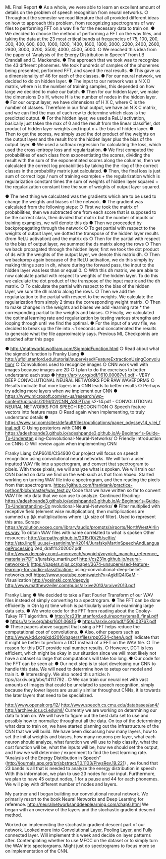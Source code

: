 ML Final Report
● As a whole, we were able to learn an excellent amount of details on the problem of
speech recognition from neural networks.
○ Throughout the semester we read literature that all provided different ideas on
how to approach this problem, from recognizing spectrograms of wav files to
performing FFT on a wav file for the necessary data to train on.
● We decided to choose the method of performing a FFT on the wav files, and taking the
data at the 23 most critical bands at frequencies of 75, 100, 200, 300, 400, 600, 800, 1000, 1200, 1400, 1600, 1800, 2000, 2200, 2400, 2600, 2800, 3000, 3200, 3500, 4000, 4500, 5000.
○ We reached this idea from the paper of “Analysis of the Energy Distribution in Speech” from I.B Crandall and D. Mackenzie.
● The approach that we took was to recognize the 43 different phonemes. We took hundreds of samples of the phonemes being presented, performed FFT, and saved the real results.
● This gave us a dimensionality of 46 for each of the classes.
● For our neural network, we decided to do on hidden layer.
● The input to our network was a N X D matrix, where n is the number of training samples,
this depended on how large we decided to make our batch.
● Then for our hidden layer, we make the dimensions D x H, where H is the number of
nodes in the hidden layer.
● For our output layer, we have dimensions of H X C, where C is the number of classes.
Therefore in our final output, we have an N X C matrix, and we can find the max of each
row to determine which class is the predicted output.
● For the hidden layer, we used a ReLU activation, basically just taken the max of 0 and
the result from the linear classifier, dot product of hidden layer weights and input x + the
bias of hidden layer.
● Then to get the scores, we simply used the dot product of the weights on the output layer
and the result from the hidden layer plus the bias of the output layer.
● We used a softmax regression for calculating the loss, which used the cross-entropy loss
and regularization.
● We first computed the probabilities of each class from exponentiating the scores, dividing
the result with the sum of the exponentiated scores along the columns, then we calculated the correct log probabilities by taking the the -log of the correct classes in the probability matrix just calculated.
● Then, the final loss is just sum of correct logs / num of training examples + the regularization which is regularization constant times the sum of weights of hidden layer squared + the regularization constant time the sum of weights of output layer squared.

● The next thing we calculated was the gradients which are to be used to change the weights and biases of the network.
● The gradient was calculated from the following steps:
○ First we took the matrix of probabilities, then we subtracted one from each score
that is supposed to be the correct class, then divided that matrix but the number of
inputs or training examples, we will denote this ds
● Then we proceeded by backpropagating through the network
○ To get partial with respect to the weights of output layer, we dotted the transpose of the hidden layer results (from ReLU activation) and the matrix ds
○ Then for the partial with respect to the bias of output layer, we summed the ds matrix along the rows
○ Then we back propagated through the hidden layer, first we took the dot product of ds with the weights of the output layer, we denote this matrix dh.
○ Then we backprop again because of the ReLU activation, we do this simply by making things zero in dh, where during the forward pass, the input to the hidden layer was less than or equal 0.
○ With this dh matrix, we are able to now calculate partial with respect to weights of the hidden layer. To do this we calculate the dot product of the transpose of the input matrix and the dh matrix.
○ To calculate the partial with respect to the bias of the hidden layer, we sum the dh matrix along the rows.
○ Then we add the regularization to the partial with respect to the weights. We calculate the regularization from simply 2 times the corresponding weight matrix.
○ Then to make changes in the weights and biases we add -learning rate * the corresponding partial to the weights and biases.
○ Finally, we calculated the optimal learning rate and regularization by testing various strengths and looping through until we find the optimal.
● For the input of a wav file, we decided to break up the file into ~.1 seconds and concatenated the results to generate what the file approximately says.
Previous ML Checkpoints are attached after this page

● http://mathworld.wolfram.com/SigmoidFunction.html ○ Read about what the sigmoid function is
Franky Liang
 ● http://ufldl.stanford.edu/tutorial/supervised/FeatureExtractionUsingConvolution/
○ Convolutions used to recognize images
○ CNN work well with images because images are 2D
○ I plan to do the exercises to better understand each step
● https://arxiv.org/pdf/1610.00087v1.pdf  - VERY DEEP CONVOLUTIONAL NEURAL NETWORKS FOR RAW WAVEFORMS
○ Results indicate that more layers in a CNN leads to better results
○ Perhaps try adding more layers when we implement our CNN
● https://www.microsoft.com/en-us/research/wp-content/uploads/2016/02/CNN_ASLPTran
s2-14.pdf  - CONVOLUTIONAL NEURAL NETWORKS FOR SPEECH RECOGNITION
○ Speech feature vectors into feature maps
○ Read again when implementing, to truly understand details
● https://www.sri.com/sites/default/files/publications/paper_odyssey14_y.lei_final.pdf
○ Using posteriors with CNN
● https://adeshpande3.github.io/adeshpande3.github.io/A-Beginner's-Guide-To-Understan ding-Convolutional-Neural-Networks/
○ Friendly introduction on CNNs
○ Will review again when implementing CNN

Franky Liang CAP6610/CIS4930
Our project will focus on speech recognition using convolutional neural networks. We will turn a user inputted WAV file into a spectrogram, and convert that spectrogram to pixels. With those pixels, we will analyze what is spoken. We will train our CNN based on data we find on the web such as that from Voxeo.
Started working on turning WAV file into a spectrogram, and then reading the pixels from that spectrogram.
https://github.com/franktank/practice-python/blob/master/wav_test.py
Code that we have written so far to convert WAV file into data that we can use to analyze.
Continued Reading:
https://adeshpande3.github.io/adeshpande3.github.io/A-Beginner's-Guide-To-Understanding-Co nvolutional-Neural-Networks/
● Filter multiplied with receptive field (element wise multiplication), then multiplications are summed up (i*j*k multiplications where i,j,k size of filter). Used to represent this area.
Scrape  https://evolution.voxeo.com/library/audio/prompts/airports/NorthWestAirlines.wav To obtain WAV files with name correlated to what is spoken
Other resources:
http://karpathy.github.io/2015/10/25/selfie/
http://stp.lingfil.uu.se/~santinim/ml/2014/JurafskyMartinSpeechAndLanguageProcessing 2ed_draft%202007.pdf
http://www.deepsky.com/~merovech/voynich/voynich_manchu_reference_materials/PDF s/jurafsky_martin.pdf
http://cs231n.github.io/neural-networks-1/
https://papers.nips.cc/paper/3674-unsupervised-feature-learning-for-audio-classification- using-convolutional-deep-belief-networks.pdf
https://www.youtube.com/watch?v=AgkfIQ4IGaM  - Visualization http://yosinski.com/deepvis
http://www.matthewzeiler.com/pubs/arxive2013/arxive2013.pdf

Franky Liang
● We decided to take a Fast Fourier Transform of our WAV files instead of simply converting to a spectrogram.
● The FFT can be done efficiently in O(n lg n) time which is particularly useful in examining large data sets.
● We wrote code for the FFT from reading about the Cooley-Tukey FFT algorithm.
● http://cs231n.stanford.edu/reports/tema8_final.pdf
● https://arxiv.org/abs/1601.06815
● https://arxiv.org/pdf/1506.03767.pdf
● These papers above suggest that using a FFT helps reduce the computational cost of
convolutions.
● Also, other papers such as  http://www.kdd.org/kdd2016/papers/files/rpp0534-chenA.pdf indicate that it might be better to perform a DCT instead of a FFT on the WAV file.
○ The reason for this DCT provide real number results.
○ However, DCT is less efficient, which might be okay in our situation since we will
most likely not have a dataset so large that computations will take too long.
● Our code for the FFT can be seen at:
● Our next step is to start developing our CNN to handle this data. We will need to determine how to setup our model and train it.
● Interestingly. We also noted this article: h  ttps://arxiv.org/abs/1411.1792 .
○ We can train our neural net with vast amounts of images that could be unrelated
to speech recognition, simply because they lower layers are usually similar throughout CNNs, it is towards the later layers that need to be specialized.

http://www.openslr.org/12/ http://www.speech.cs.cmu.edu/databases/an4/ http://archive.ics.uci.edu/ml/
Currently we are working on determining our data to train on. We will have to figure out the best data set to use and possibly how to normalize throughout all the data.
On top of the determining what data to train on, we have started planning out the infrastructure of the CNN that we will build.
We have been discussing how many layers, how to set the initial weights and biases, how many neurons per layer, what each neuron should analyze, what function we will use to help classify, what the cost function will be, what the inputs will be, how we should set the output, and how we will determine / experiment to find the best learning rate.
“Analysis of the Energy Distribution in Speech” (http://journals.aps.org/pr/abstract/10.1103/PhysRev.19.221) , we found that 23 bands is all that is needed to analyze the energy distribution in speech
With this information, we plan to use 23 nodes for our input.
Furthermore, we plan to have 45 output nodes, 1 for a pause and 44 for each phonemes. We will play with different number of nodes and layers.

My partner and I began building our convolutional neural network.
We primarily resort to the book Neural Networks and Deep Learning for reference.
http://neuralnetworksanddeeplearning.com/chap6.html
We began with an overview of the layers and the stochastic gradient descent method.

Worked on implementing the stochastic gradient descent part of our network.
Looked more into Convolutional Layer, Pooling Layer, and Fully connected layer. Will implement this week and decide on layer patterns after.
Contemplating whether to use MFCC on the dataset or to simply turn the WAV into spectorgrams.
Might just do spectrograms to focus more so on implementation of the CNN.

